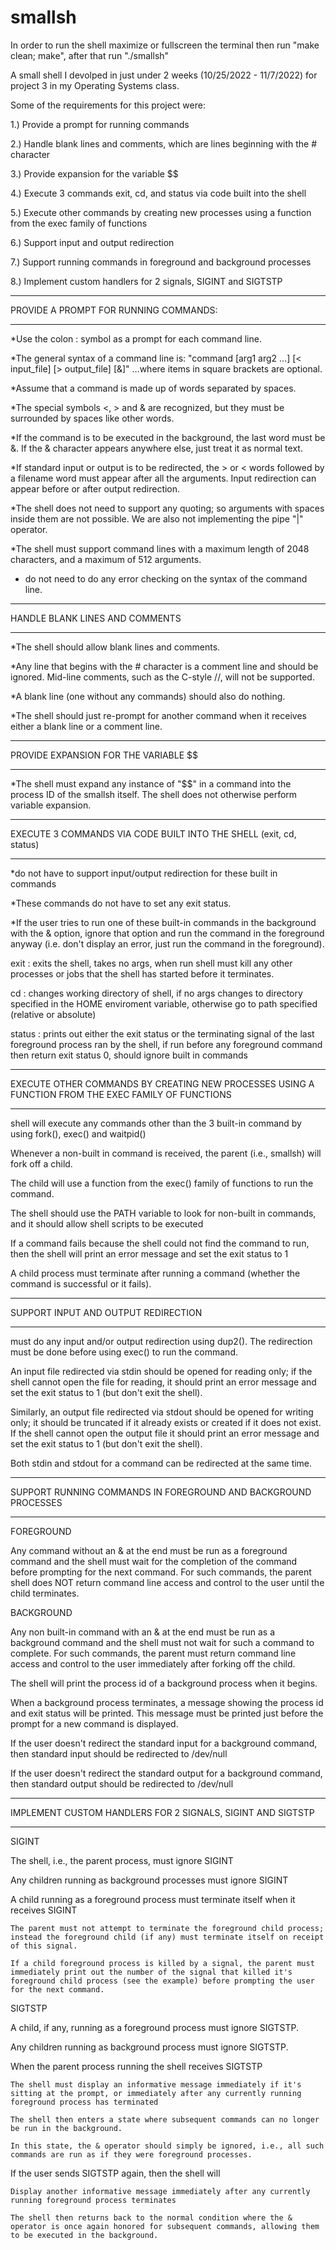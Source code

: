 # smallsh

In order to run the shell maximize or fullscreen the terminal then run "make clean; make", after that run "./smallsh"

A small shell I devolped in just under 2 weeks (10/25/2022 - 11/7/2022) for project 3 in my Operating Systems class.

Some of the requirements for this project were:

1.) Provide a prompt for running commands

2.) Handle blank lines and comments, which are lines beginning with the # character

3.) Provide expansion for the variable $$

4.) Execute 3 commands exit, cd, and status via code built into the shell

5.) Execute other commands by creating new processes using a function from the exec family of functions

6.) Support input and output redirection

7.) Support running commands in foreground and background processes

8.) Implement custom handlers for 2 signals, SIGINT and SIGTSTP

----------------------------------------------

PROVIDE A PROMPT FOR RUNNING COMMANDS:

----------------------------------------------

*Use the colon : symbol as a prompt for each command line. 

*The general syntax of a command line is:
"command [arg1 arg2 ...] [< input_file] [> output_file] [&]"
…where items in square brackets are optional.

*Assume that a command is made up of words separated by spaces.

*The special symbols <, > and & are recognized, but they must be surrounded by spaces like other words.

*If the command is to be executed in the background, the last word must be &. If the & character appears anywhere else, just treat it as normal text.

*If standard input or output is to be redirected, the > or < words followed by a filename word must appear after all the arguments. Input redirection can appear before or after output redirection.

*The shell does not need to support any quoting; so arguments with spaces inside them are not possible. We are also not implementing the pipe "|" operator.

*The shell must support command lines with a maximum length of 2048 characters, and a maximum of 512 arguments.

* do not need to do any error checking on the syntax of the command line.

----------------------------------------------

HANDLE BLANK LINES AND COMMENTS

----------------------------------------------

*The shell should allow blank lines and comments.

*Any line that begins with the # character is a comment line and should be ignored. Mid-line comments, such as the C-style //, will not be supported.

*A blank line (one without any commands) should also do nothing.

*The shell should just re-prompt for another command when it receives either a blank line or a comment line.

----------------------------------------------

PROVIDE EXPANSION FOR THE VARIABLE $$

----------------------------------------------

*The shell must expand any instance of "$$" in a command into the process ID of the smallsh itself. The shell does not otherwise perform variable expansion. 

----------------------------------------------

EXECUTE 3 COMMANDS VIA CODE BUILT INTO THE SHELL (exit, cd, status)

----------------------------------------------

*do not have to support input/output redirection for these built in commands

*These commands do not have to set any exit status.

*If the user tries to run one of these built-in commands in the background with the & option, ignore that option and run the command in the foreground anyway (i.e. don't display an error, just run the command in the foreground).

exit : exits the shell, takes no args, when run shell must kill any other processes or jobs that the shell has started before it terminates.

cd : changes working directory of shell, if no args changes to directory specified in the HOME enviroment variable, otherwise go to path specified (relative or absolute)

status : prints out either the exit status or the terminating signal of the last foreground process ran by the shell, if run before any foreground command then return exit status 0, should ignore built in commands

----------------------------------------------

EXECUTE OTHER COMMANDS BY CREATING NEW PROCESSES USING A FUNCTION FROM THE EXEC FAMILY OF FUNCTIONS

----------------------------------------------

shell will execute any commands other than the 3 built-in command by using fork(), exec() and waitpid()

Whenever a non-built in command is received, the parent (i.e., smallsh) will fork off a child.

The child will use a function from the exec() family of functions to run the command.

The shell should use the PATH variable to look for non-built in commands, and it should allow shell scripts to be executed

If a command fails because the shell could not find the command to run, then the shell will print an error message and set the exit status to 1

A child process must terminate after running a command (whether the command is successful or it fails).

----------------------------------------------

SUPPORT INPUT AND OUTPUT REDIRECTION

----------------------------------------------

must do any input and/or output redirection using dup2(). The redirection must be done before using exec() to run the command.

An input file redirected via stdin should be opened for reading only; if the shell cannot open the file for reading, it should print an error message and set the exit status to 1 (but don't exit the shell).

Similarly, an output file redirected via stdout should be opened for writing only; it should be truncated if it already exists or created if it does not exist. If the shell cannot open the output file it should print an error message and set the exit status to 1 (but don't exit the shell).

Both stdin and stdout for a command can be redirected at the same time.

----------------------------------------------

SUPPORT RUNNING COMMANDS IN FOREGROUND AND BACKGROUND PROCESSES

----------------------------------------------

FOREGROUND

Any command without an & at the end must be run as a foreground command and the shell must wait for the completion of the command before prompting for the next command.
For such commands, the parent shell does NOT return command line access and control to the user until the child terminates.

BACKGROUND

Any non built-in command with an & at the end must be run as a background command and the shell must not wait for such a command to complete. 
For such commands, the parent must return command line access and control to the user immediately after forking off the child.

The shell will print the process id of a background process when it begins.

When a background process terminates, a message showing the process id and exit status will be printed. This message must be printed just before the prompt for a new command is displayed.

If the user doesn't redirect the standard input for a background command, then standard input should be redirected to /dev/null

If the user doesn't redirect the standard output for a background command, then standard output should be redirected to /dev/null

----------------------------------------------

IMPLEMENT CUSTOM HANDLERS FOR 2 SIGNALS, SIGINT AND SIGTSTP

----------------------------------------------

SIGINT

The shell, i.e., the parent process, must ignore SIGINT

Any children running as background processes must ignore SIGINT

A child running as a foreground process must terminate itself when it receives SIGINT

	The parent must not attempt to terminate the foreground child process; instead the foreground child (if any) must terminate itself on receipt of this signal.

	If a child foreground process is killed by a signal, the parent must immediately print out the number of the signal that killed it's foreground child process (see the example) before prompting the user for the next command.

SIGTSTP

A child, if any, running as a foreground process must ignore SIGTSTP.

Any children running as background process must ignore SIGTSTP.

When the parent process running the shell receives SIGTSTP

	The shell must display an informative message immediately if it's sitting at the prompt, or immediately after any currently running foreground process has terminated

	The shell then enters a state where subsequent commands can no longer be run in the background.

	In this state, the & operator should simply be ignored, i.e., all such commands are run as if they were foreground processes.

If the user sends SIGTSTP again, then the shell will

	Display another informative message immediately after any currently running foreground process terminates

	The shell then returns back to the normal condition where the & operator is once again honored for subsequent commands, allowing them to be executed in the background.
